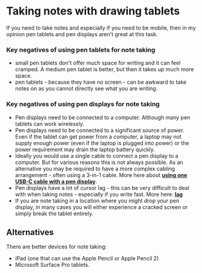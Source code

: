 # Taking notes with drawing tablets

If you need to take notes and especially if you need to be mobile, then in my opinion pen tablets and pen displays aren't great at this task.&#x20;

### Key negatives of using pen tablets for note taking

* small pen tablets don't offer much space for writing and it can feel cramped. A medium pen tablet is better, but then it takes up much more space.
* pen tablets - because they have no screen - can be awkward to take notes on as you cannot directly see what you are writing.

### Key negatives of using pen displays for note taking

* Pen displays need to be connected to a computer. Although many pen tablets can work wirelessly.
* Pen displays need to be connected to a significant source of power. Even if the tablet can get power from a computer, a laptop may not supply enough power (even if the laptop is plugged into power) or the power requirement may drain the laptop battery quickly.
* Ideally you would use a single cable to connect a pen display to a computer. But for various reasons this is not always possible. As an alternative you may be required to have a more complex cabling arrangement - often using a 3-in-1 cable. More here about [**using one USB-C cable with a pen display**](../pen-displays/connecting-a-pen-display-with-one-usb-c-cable.md).&#x20;
* Pen displays have a lot of cursor lag - this can be very difficult to deal with when taking notes - especially if you write fast. More here: [**lag**](../core-features/lag.md) &#x20;
* If you are note taking in a location where you might drop your pen display, in many cases you will either experience a cracked screen or simply break the tablet entirely. &#x20;

## Alternatives

There are better devices for note taking:

* iPad (one that can use the Apple Pencil or Apple Pencil 2)&#x20;
* Microsoft Surface Pro tablets.
